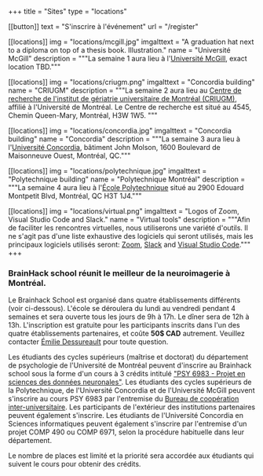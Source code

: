 +++
title = "Sites"
type = "locations"

[[button]]
    text = "S'inscrire à l'événement"
    url = "/register"

[[locations]]
  img = "locations/mcgill.jpg"
  imgalttext = "A graduation hat next to a diploma on top of a thesis book. Illustration."
  name = "Université McGill"
  description = """La semaine 1 aura lieu à l'[Université McGill](https://mcgill.ca), exact location TBD."""  

[[locations]]
  img = "locations/criugm.png"
  imgalttext = "Concordia building"
  name = "CRIUGM"
  description = """La semaine 2 aura lieu au [Centre de recherche de l'institut de gériatrie universitaire de Montréal (CRIUGM)](https://www.criugm.qc.ca/fr/contact.html), affilié à l'Université de Montréal. Le Centre de recherche est situé au 4545, Chemin Queen-Mary, Montréal, H3W 1W5.
"""

[[locations]]
  img = "locations/concordia.jpg"
  imgalttext = "Concordia building"
  name = "Concordia"
  description = """La semaine 3 aura lieu à l'[Université Concordia](https://www.concordia.ca/), bâtiment John Molson, 1600 Boulevard de Maisonneuve Ouest, Montréal, QC."""

[[locations]]
  img = "locations/polytechnique.jpg"
  imgalttext = "Polytechnique building"
  name = "Polytechnique Montréal"
  description = """La semaine 4 aura lieu à l'[École Polytechnique](https://www.polymtl.ca/) situé au 2900 Edouard Montpetit Blvd, Montréal, QC H3T 1J4."""

[[locations]]
  img = "locations/virtual.png"
  imgalttext = "Logos of Zoom, Visual Studio Code and Slack."
  name = "Virtual tools"
  description = """Afin de faciliter les rencontres virtuelles, nous utiliserons une variété d'outils. Il ne s'agit pas d'une liste exhaustive des logiciels qui seront utilisés, mais les principaux logiciels utilisés seront: [Zoom](https://zoom.us), [Slack](https://slack.com) and [Visual Studio Code](https://code.visualstudio.com/)."""
+++

### BrainHack school réunit le meilleur de la neuroimagerie à Montréal.

Le Brainhack School est organisé dans quatre établissements différents (voir ci-dessous). L'école se déroulera du lundi au vendredi pendant 4 semaines et sera ouverte tous les jours de 9h à 17h. Le dîner sera de 12h à 13h. L'inscription est gratuite pour les participants inscrits dans l'un des quatre établissements partenaires, et coûte **50$ CAD** autrement. Veuillez contacter [Émilie Dessureault](mailto:emilie.dessureault@criugm.qc.ca) pour toute question.

Les étudiants des cycles supérieurs (maîtrise et doctorat) du département de psychologie de l'Université de Montréal peuvent d'inscrire au Brainhack school sous la forme d'un cours à 3 crédits intitulé ["PSY 6983 - Projet en sciences des données neuronales"](https://admission.umontreal.ca/cours-et-horaires/cours/psy-6983/). Les étudiants des cycles supérieurs de la Polytechnique, de l'Université Concordia et de l'Université McGill peuvent s'inscrire au cours PSY 6983 par l'entremise du [Bureau de coopération inter-universitaire](http://www.bci-qc.ca/). Les participants de l'extérieur des institutions partenaires peuvent également s'inscrire. Les étudiants de l'Université Concordia en Sciences informatiques peuvent également s'inscrire par l'entremise d'un projet COMP 490 ou COMP 6971, selon la procédure habituelle dans leur département.


<div class="alert alert-success text-center" role="alert">Le nombre de places est limité et la priorité sera accordée aux étudiants qui suivent le cours pour obtenir des crédits.</div>
